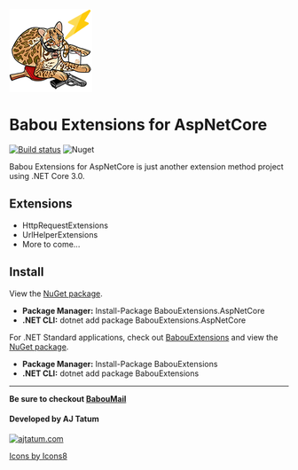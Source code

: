 ![alt text](https://raw.githubusercontent.com/ajtatum/BabouExtensions.AspNetCore/master/assets/Babou-150x150.png "Babou loves extension methods!") <!-- markdownlint-disable -->

# **Babou Extensions for AspNetCore**

[![Build status](https://ci.appveyor.com/api/projects/status/8x0ng4purytl3ie4?svg=true)](https://ci.appveyor.com/project/ajtatum/babouextensions-aspnetcore)
 ![Nuget](https://img.shields.io/nuget/dt/BabouExtensions.AspNetCore)

Babou Extensions for AspNetCore is just another extension method project using .NET Core 3.0.

## **Extensions**

* HttpRequestExtensions
* UrlHelperExtensions
* More to come...

## **Install**

View the [NuGet package](https://www.nuget.org/packages/BabouExtensions.AspNetCore/).

* **Package Manager:** Install-Package BabouExtensions.AspNetCore
* **.NET CLI:** dotnet add package BabouExtensions.AspNetCore

For .NET Standard applications, check out [BabouExtensions](https://github.com/ajtatum/BabouExtensions) and view the [NuGet package](https://www.nuget.org/packages/BabouExtensions/).

* **Package Manager:** Install-Package BabouExtensions
* **.NET CLI:** dotnet add package BabouExtensions

---

**Be sure to checkout [BabouMail](https://github.com/ajtatum/BabouMail)**

#### Developed by AJ Tatum

[![ajtatum.com](https://img.icons8.com/clouds/50/000000/domain.png "ajtatum.com")](https://ajtatum.com/?utm_source=github&utm_medium=website&utm_campaign=babou_extensions)

[Icons by Icons8](https://icons8.com/)